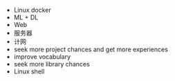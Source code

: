 - Linux docker
- ML + DL
- Web 
- 服务器
- 计网
- seek more project chances and get more experiences
- improve vocabulary
- seek more library chances
- Linux shell
